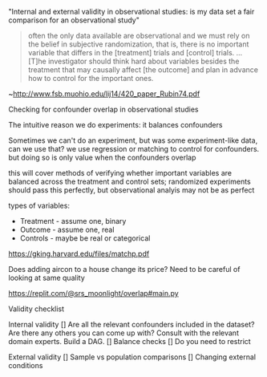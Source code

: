 "Internal and external validity in observational studies: is my data set a fair comparison for an observational study"

> often the only data available are observational and we must rely on the belief in subjective randomization, that is, there is no important variable that differs in the [treatment] trials and [control] trials.
> ...
> [T]he investigator should think hard about variables besides the treatment that may causally affect [the outcome] and plan in advance how to control for the important ones.

~http://www.fsb.muohio.edu/lij14/420_paper_Rubin74.pdf

Checking for confounder overlap in observational studies

The intuitive reason we do experiments: it balances confounders

Sometimes we can't do an experiment, but was some experiment-like data, can we use that? we use regression or matching to control for confounders. but doing so is only value when the confounders overlap

this will cover methods of verifying whether important variables are balanced across the treatment and control sets; randomized experiments should pass this perfectly, but observational analyis may not be  as perfect

types of variables:
* Treatment - assume one, binary
* Outcome - assume one, real
* Controls - maybe be real or categorical

https://gking.harvard.edu/files/matchp.pdf

Does adding aircon to a house change its price? Need to be careful of looking at same quality

https://replit.com/@srs_moonlight/overlap#main.py

Validity checklist

Internal validity
[] Are all the relevant confounders included in the dataset? Are there any others you can come up with? Consult with the relevant domain experts. Build a DAG.
[] Balance checks
[] Do you need to restrict

External validity
[] Sample vs population comparisons
[] Changing external conditions
